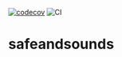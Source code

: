 [![codecov](https://codecov.io/gh/sah-lob/safeandsounds/branch/main/graph/badge.svg?token=ZOWAUFG7NJ)](https://codecov.io/gh/sah-lob/safeandsounds)
![CI](https://github.com/sah-lob/safeandsounds/workflows/CI/badge.svg?branch=master&event=push)

# safeandsounds